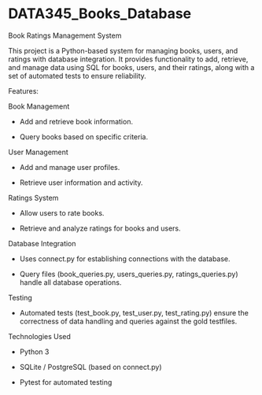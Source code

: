 # DATA345_Books_Database
Book Ratings Management System

This project is a Python-based system for managing books, users, and ratings with database integration. It provides functionality to add, retrieve, and manage data using SQL for books, users, and their ratings, along with a set of automated tests to ensure reliability.

Features:

Book Management

 - Add and retrieve book information.

 - Query books based on specific criteria.

User Management

 - Add and manage user profiles.

 - Retrieve user information and activity.

Ratings System

 - Allow users to rate books.

 - Retrieve and analyze ratings for books and users.

Database Integration

 - Uses connect.py for establishing connections with the database.

 - Query files (book_queries.py, users_queries.py, ratings_queries.py) handle all database operations.

Testing

 - Automated tests (test_book.py, test_user.py, test_rating.py) ensure the correctness of data handling and queries against the gold testfiles.

Technologies Used

 - Python 3

 - SQLite / PostgreSQL (based on connect.py)

 - Pytest for automated testing
